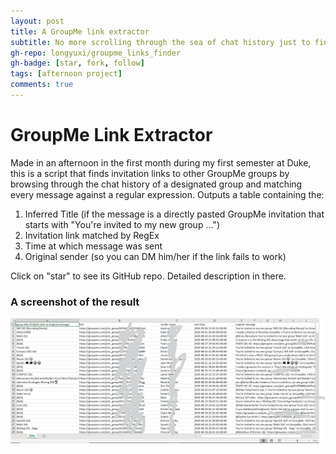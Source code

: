 ```yaml
---
layout: post
title: A GroupMe link extractor
subtitle: No more scrolling through the sea of chat history just to find invitation links
gh-repo: longyuxi/groupme_links_finder
gh-badge: [star, fork, follow]
tags: [afternoon project]
comments: true
---
```


# GroupMe Link Extractor
Made in an afternoon in the first month during my first semester at Duke, this is a script that finds invitation links to other GroupMe groups by browsing through the chat history of a designated group and matching every message against a regular expression. Outputs a table containing the:
1. Inferred Title (if the message is a directly pasted GroupMe invitation that starts with "You're invited to my new group ...")
2. Invitation link matched by RegEx
3. Time at which message was sent
4. Original sender (so you can DM him/her if the link fails to work)


Click on "star" to see its GitHub repo. Detailed description in there.

### A screenshot of the result
![End result demo](/assets/img/groupy-result.png)